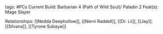 tags: #PCs
Current Build: Barbarian 4 (Path of Wild Soul)/ Paladin 2
Feat(s): Mage Slayer


Relationships: [[Nedda Deephollow]], [[Nerni Raddell]], [[Dr. Lii]], [[Jay]], [[Silvana]], [[Tyrone Subayai]] 